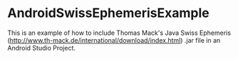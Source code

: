 # AndroidSwissEphemerisExample

This is an example of how to include Thomas Mack's Java Swiss Ephemeris (http://www.th-mack.de/international/download/index.html) .jar file in an Android Studio Project.

